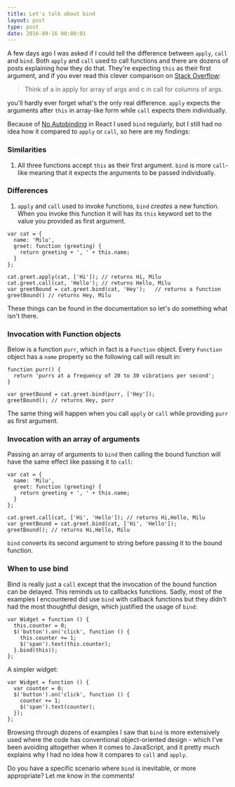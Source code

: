 ```yaml
---
title: Let's talk about bind
layout: post
type: post
date: 2016-09-16 00:00:01
---
```


A few days ago I was asked if I could tell the difference between <code>apply</code>, <code>call</code> and <code>bind</code>.
Both <code>apply</code> and <code>call</code> used to call functions and there are dozens of posts explaining how they do that.
They're expecting <code>this</code> as their first argument, and if you ever read this clever comparison on [Stack Overflow](http://stackoverflow.com/questions/1986896/what-is-the-difference-between-call-and-apply#comment14359320_1986896):

> Think of a in apply for array of args and c in call for columns of args.

you'll hardly ever forget what's the only real difference.
<code>apply</code> expects the arguments after <code>this</code> in array-like form while <code>call</code> expects them individually.

Because of [No Autobinding](https://facebook.github.io/react/docs/reusable-components.html#no-autobinding) in React
I used <code>bind</code> regularly, but I still had no idea how it compared to <code>apply</code> or <code>call</code>, so here are my findings:

### Similarities

1. All three functions accept <code>this</code> as their first argument. <code>bind</code> is more
<code>call</code>-like meaning that it expects the arguments to be passed individually.

### Differences

1. <code>apply</code> and <code>call</code> used to invoke functions, <code>bind</code> _creates_ a new function.
When you invoke this function it will has its <code>this</code> keyword set to the value you provided as first argument.

<pre><code class="hljs javascript">var cat = {
  name: 'Milu',
  greet: function (greeting) {
    return greeting + ', ' + this.name;
  }
};

cat.greet.apply(cat, ['Hi']); // returns Hi, Milu
cat.greet.call(cat, 'Hello'); // returns Hello, Milu
var greetBound = cat.greet.bind(cat, 'Hey');   // returns a function
greetBound() // returns Hey, Milu
</code></pre>

These things can be found in the documentation so let's do something what isn't there.

### Invocation with Function objects

Below is a function `purr`, which in fact is a <code>Function</code> object. Every <code>Function</code> object has a
<code>name</code> property so the following call will result in:
<pre><code class="hljs javascript">function purr() {
  return 'purrs at a frequency of 20 to 30 vibrations per second';
}

var greetBound = cat.greet.bind(purr, ['Hey']);
greetBound(); // returns Hey, purr
</code></pre>

The same thing will happen when you call <code>apply</code> or <code>call</code> while providing <code>purr</code> as first argument.

### Invocation with an array of arguments

Passing an array of arguments to <code>bind</code> then calling the bound function will have the same effect like
passing it to <code>call</code>:

<pre><code>var cat = {
  name: 'Milu',
  greet: function (greeting) {
    return greeting + ', ' + this.name;
  }
};

cat.greet.call(cat, ['Hi', 'Hello']); // returns Hi,Hello, Milu
var greetBound = cat.greet.bind(cat, ['Hi', 'Hello']);
greetBound(); // returns Hi,Hello, Milu
</code></pre>

<code>bind</code> converts its second argument to string before passing it to the bound function.

### When to use bind

Bind is really just a <code>call</code> except that the invocation of the bound function can be delayed.
This reminds us to callbacks functions. Sadly, most of the examples I encountered did use <code>bind</code>
with callback functions but they didn't had the most thoughtful design,
which justified the usage of <code>bind</code>:

<pre><code>var Widget = function () {
  this.counter = 0;
  $('button').on('click', function () {
    this.counter += 1;
    $('span').text(this.counter);
  }.bind(this));
};
</code></pre>

A simpler widget:

<pre><code>var Widget = function () {
  var counter = 0;
  $('button').on('click', function () {
    counter += 1;
    $('span').text(counter);
  });
};
</code></pre>

Browsing through dozens of examples I saw that <code>bind</code> is more extensively used where the code
has conventional object-oriented design - which I've been avoiding altogether when it comes to JavaScript, and it pretty
much explains why I had no idea how it compares to <code>call</code> and <code>apply</code>.

Do you have a specific scenario where <code>bind</code> is inevitable, or more appropriate? Let me know in the comments!